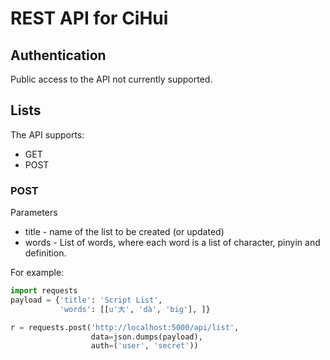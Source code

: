 # REST API for CiHui

## Authentication
Public access to the API not currently supported.

## Lists
The API supports:
- GET
- POST

### POST
Parameters
- title - name of the list to be created (or updated)
- words - List of words, where each word is a list of character, pinyin and definition.

For example:

``` python
import requests
payload = {'title': 'Script List', 
           'words': [[u'大', 'dà', 'big'], ]}

r = requests.post('http://localhost:5000/api/list',
                  data=json.dumps(payload),
                  auth=('user', 'secret'))
```